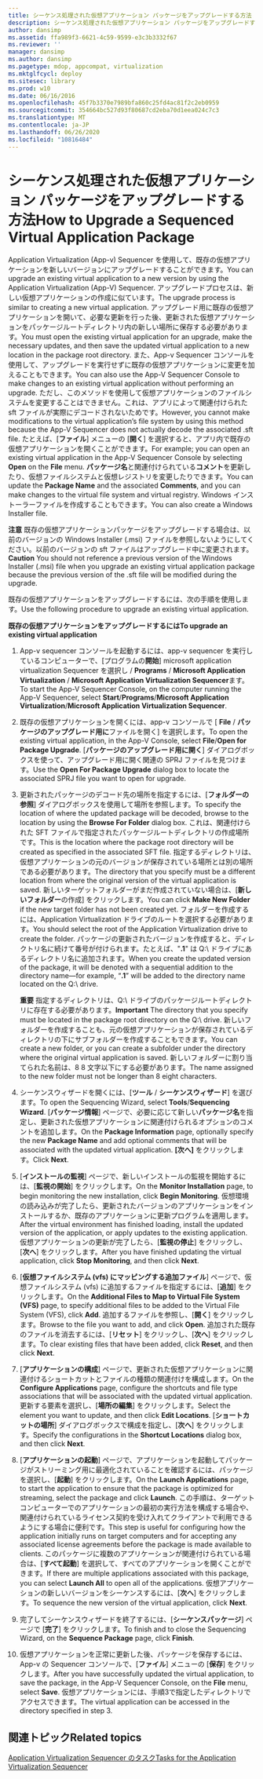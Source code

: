 ```yaml
---
title: シーケンス処理された仮想アプリケーション パッケージをアップグレードする方法
description: シーケンス処理された仮想アプリケーション パッケージをアップグレードする方法
author: dansimp
ms.assetid: ffa989f3-6621-4c59-9599-e3c3b3332f67
ms.reviewer: ''
manager: dansimp
ms.author: dansimp
ms.pagetype: mdop, appcompat, virtualization
ms.mktglfcycl: deploy
ms.sitesec: library
ms.prod: w10
ms.date: 06/16/2016
ms.openlocfilehash: 45f7b3370e7989bfa860c25fd4ac81f2c2eb0959
ms.sourcegitcommit: 354664bc527d93f80687cd2eba70d1eea024c7c3
ms.translationtype: MT
ms.contentlocale: ja-JP
ms.lasthandoff: 06/26/2020
ms.locfileid: "10816484"
---
```

# <span data-ttu-id="2e76f-103">シーケンス処理された仮想アプリケーション パッケージをアップグレードする方法</span><span class="sxs-lookup"><span data-stu-id="2e76f-103">How to Upgrade a Sequenced Virtual Application Package</span></span>


<span data-ttu-id="2e76f-104">Application Virtualization (App-v) Sequencer を使用して、既存の仮想アプリケーションを新しいバージョンにアップグレードすることができます。</span><span class="sxs-lookup"><span data-stu-id="2e76f-104">You can upgrade an existing virtual application to a new version by using the Application Virtualization (App-V) Sequencer.</span></span> <span data-ttu-id="2e76f-105">アップグレードプロセスは、新しい仮想アプリケーションの作成に似ています。</span><span class="sxs-lookup"><span data-stu-id="2e76f-105">The upgrade process is similar to creating a new virtual application.</span></span> <span data-ttu-id="2e76f-106">アップグレード用に既存の仮想アプリケーションを開いて、必要な更新を行った後、更新された仮想アプリケーションをパッケージルートディレクトリ内の新しい場所に保存する必要があります。</span><span class="sxs-lookup"><span data-stu-id="2e76f-106">You must open the existing virtual application for an upgrade, make the necessary updates, and then save the updated virtual application to a new location in the package root directory.</span></span> <span data-ttu-id="2e76f-107">また、App-v Sequencer コンソールを使用して、アップグレードを実行せずに既存の仮想アプリケーションに変更を加えることもできます。</span><span class="sxs-lookup"><span data-stu-id="2e76f-107">You can also use the App-V Sequencer Console to make changes to an existing virtual application without performing an upgrade.</span></span> <span data-ttu-id="2e76f-108">ただし、このメソッドを使用して仮想アプリケーションのファイルシステムを変更することはできません。これは、アプリによって関連付けられた sft ファイルが実際にデコードされないためです。</span><span class="sxs-lookup"><span data-stu-id="2e76f-108">However, you cannot make modifications to the virtual application’s file system by using this method because the App-V Sequencer does not actually decode the associated .sft file.</span></span> <span data-ttu-id="2e76f-109">たとえば、[**ファイル**] メニューの [**開く**] を選択すると、アプリ内で既存の仮想アプリケーションを開くことができます。</span><span class="sxs-lookup"><span data-stu-id="2e76f-109">For example; you can open an existing virtual application in the App-V Sequencer Console by selecting **Open** on the **File** menu.</span></span> <span data-ttu-id="2e76f-110">**パッケージ名**と関連付けられている**コメント**を更新したり、仮想ファイルシステムと仮想レジストリを変更したりできます。</span><span class="sxs-lookup"><span data-stu-id="2e76f-110">You can update the **Package Name** and the associated **Comments**, and you can make changes to the virtual file system and virtual registry.</span></span> <span data-ttu-id="2e76f-111">Windows インストーラーファイルを作成することもできます。</span><span class="sxs-lookup"><span data-stu-id="2e76f-111">You can also create a Windows Installer file.</span></span>

<span data-ttu-id="2e76f-112">**注意** 既存の仮想アプリケーションパッケージをアップグレードする場合は、以前のバージョンの Windows Installer (.msi) ファイルを参照しないようにしてください。以前のバージョンの sft ファイルはアップグレード中に変更されます。</span><span class="sxs-lookup"><span data-stu-id="2e76f-112">**Caution** You should not reference a previous version of the Windows Installer (.msi) file when you upgrade an existing virtual application package because the previous version of the .sft file will be modified during the upgrade.</span></span>

 

<span data-ttu-id="2e76f-113">既存の仮想アプリケーションをアップグレードするには、次の手順を使用します。</span><span class="sxs-lookup"><span data-stu-id="2e76f-113">Use the following procedure to upgrade an existing virtual application.</span></span>

**<span data-ttu-id="2e76f-114">既存の仮想アプリケーションをアップグレードするには</span><span class="sxs-lookup"><span data-stu-id="2e76f-114">To upgrade an existing virtual application</span></span>**

1.  <span data-ttu-id="2e76f-115">App-v sequencer コンソールを起動するには、app-v sequencer を実行しているコンピューターで、[プログラムの**開始**] microsoft application virtualization Sequencer を選択し / **Programs** / **Microsoft Application Virtualization** / **Microsoft Application Virtualization Sequencer**ます。</span><span class="sxs-lookup"><span data-stu-id="2e76f-115">To start the App-V Sequencer Console, on the computer running the App-V Sequencer, select **Start**/**Programs**/**Microsoft Application Virtualization**/**Microsoft Application Virtualization Sequencer**.</span></span>

2.  <span data-ttu-id="2e76f-116">既存の仮想アプリケーションを開くには、app-v コンソールで [ **File** / **パッケージのアップグレード用に**ファイルを開く] を選択します。</span><span class="sxs-lookup"><span data-stu-id="2e76f-116">To open the existing virtual application, in the App-V Console, select **File**/**Open for Package Upgrade**.</span></span> <span data-ttu-id="2e76f-117">[**パッケージのアップグレード用に開く**] ダイアログボックスを使って、アップグレード用に開く関連の SPRJ ファイルを見つけます。</span><span class="sxs-lookup"><span data-stu-id="2e76f-117">Use the **Open For Package Upgrade** dialog box to locate the associated SPRJ file you want to open for upgrade.</span></span>

3.  <span data-ttu-id="2e76f-118">更新されたパッケージのデコード先の場所を指定するには、[**フォルダーの参照**] ダイアログボックスを使用して場所を参照します。</span><span class="sxs-lookup"><span data-stu-id="2e76f-118">To specify the location of where the updated package will be decoded, browse to the location by using the **Browse For Folder** dialog box.</span></span> <span data-ttu-id="2e76f-119">これは、関連付けられた SFT ファイルで指定されたパッケージルートディレクトリの作成場所です。</span><span class="sxs-lookup"><span data-stu-id="2e76f-119">This is the location where the package root directory will be created as specified in the associated SFT file.</span></span> <span data-ttu-id="2e76f-120">指定するディレクトリは、仮想アプリケーションの元のバージョンが保存されている場所とは別の場所である必要があります。</span><span class="sxs-lookup"><span data-stu-id="2e76f-120">The directory that you specify must be a different location from where the original version of the virtual application is saved.</span></span> <span data-ttu-id="2e76f-121">新しいターゲットフォルダーがまだ作成されていない場合は、[**新しいフォルダー**の作成] をクリックします。</span><span class="sxs-lookup"><span data-stu-id="2e76f-121">You can click **Make New Folder** if the new target folder has not been created yet.</span></span> <span data-ttu-id="2e76f-122">フォルダーを作成するには、Application Virtualization ドライブのルートを選択する必要があります。</span><span class="sxs-lookup"><span data-stu-id="2e76f-122">You should select the root of the Application Virtualization drive to create the folder.</span></span> <span data-ttu-id="2e76f-123">パッケージの更新されたバージョンを作成すると、ディレクトリ名に続けて番号が付けられます。たとえば、"**.1**" は Q:\\ ドライブにあるディレクトリ名に追加されます。</span><span class="sxs-lookup"><span data-stu-id="2e76f-123">When you create the updated version of the package, it will be denoted with a sequential addition to the directory name—for example, “**.1**” will be added to the directory name located on the Q:\\ drive.</span></span>

    <span data-ttu-id="2e76f-124">**重要** 指定するディレクトリは、Q:\\ ドライブのパッケージルートディレクトリに存在する必要があります。</span><span class="sxs-lookup"><span data-stu-id="2e76f-124">**Important** The directory that you specify must be located in the package root directory on the Q:\\ drive.</span></span> <span data-ttu-id="2e76f-125">新しいフォルダーを作成することも、元の仮想アプリケーションが保存されているディレクトリの下にサブフォルダーを作成することもできます。</span><span class="sxs-lookup"><span data-stu-id="2e76f-125">You can create a new folder, or you can create a subfolder under the directory where the original virtual application is saved.</span></span> <span data-ttu-id="2e76f-126">新しいフォルダーに割り当てられた名前は、8 8 文字以下にする必要があります。</span><span class="sxs-lookup"><span data-stu-id="2e76f-126">The name assigned to the new folder must not be longer than 8 eight characters.</span></span>

     

4.  <span data-ttu-id="2e76f-127">シーケンスウィザードを開くには、[**ツール** / **シーケンスウィザード**] を選びます。</span><span class="sxs-lookup"><span data-stu-id="2e76f-127">To open the Sequencing Wizard, select **Tools**/**Sequencing Wizard**.</span></span> <span data-ttu-id="2e76f-128">[**パッケージ情報**] ページで、必要に応じて新しい**パッケージ名**を指定し、更新された仮想アプリケーションに関連付けられるオプションのコメントを追加します。</span><span class="sxs-lookup"><span data-stu-id="2e76f-128">On the **Package Information** page, optionally specify the new **Package Name** and add optional comments that will be associated with the updated virtual application.</span></span> <span data-ttu-id="2e76f-129">**[次へ]** をクリックします。</span><span class="sxs-lookup"><span data-stu-id="2e76f-129">Click **Next**.</span></span>

5.  <span data-ttu-id="2e76f-130">[**インストールの監視**] ページで、新しいインストールの監視を開始するには、[**監視の開始**] をクリックします。</span><span class="sxs-lookup"><span data-stu-id="2e76f-130">On the **Monitor Installation** page, to begin monitoring the new installation, click **Begin Monitoring**.</span></span> <span data-ttu-id="2e76f-131">仮想環境の読み込みが完了したら、更新されたバージョンのアプリケーションをインストールするか、既存のアプリケーションに更新プログラムを適用します。</span><span class="sxs-lookup"><span data-stu-id="2e76f-131">After the virtual environment has finished loading, install the updated version of the application, or apply updates to the existing application.</span></span> <span data-ttu-id="2e76f-132">仮想アプリケーションの更新が完了したら、[**監視の停止**] をクリックし、[**次へ**] をクリックします。</span><span class="sxs-lookup"><span data-stu-id="2e76f-132">After you have finished updating the virtual application, click **Stop Monitoring**, and then click **Next**.</span></span>

6.  <span data-ttu-id="2e76f-133">[**仮想ファイルシステム (vfs) にマッピングする追加ファイル**] ページで、仮想ファイルシステム (vfs) に追加するファイルを指定するには、[**追加**] をクリックします。</span><span class="sxs-lookup"><span data-stu-id="2e76f-133">On the **Additional Files to Map to Virtual File System (VFS)** page, to specify additional files to be added to the Virtual File System (VFS), click **Add**.</span></span> <span data-ttu-id="2e76f-134">追加するファイルを参照し、[**開く**] をクリックします。</span><span class="sxs-lookup"><span data-stu-id="2e76f-134">Browse to the file you want to add, and click **Open**.</span></span> <span data-ttu-id="2e76f-135">追加された既存のファイルを消去するには、[**リセット**] をクリックし、[**次へ**] をクリックします。</span><span class="sxs-lookup"><span data-stu-id="2e76f-135">To clear existing files that have been added, click **Reset**, and then click **Next**.</span></span>

7.  <span data-ttu-id="2e76f-136">[**アプリケーションの構成**] ページで、更新された仮想アプリケーションに関連付けるショートカットとファイルの種類の関連付けを構成します。</span><span class="sxs-lookup"><span data-stu-id="2e76f-136">On the **Configure Applications** page, configure the shortcuts and file type associations that will be associated with the updated virtual application.</span></span> <span data-ttu-id="2e76f-137">更新する要素を選択し、[**場所の編集**] をクリックします。</span><span class="sxs-lookup"><span data-stu-id="2e76f-137">Select the element you want to update, and then click **Edit Locations**.</span></span> <span data-ttu-id="2e76f-138">[**ショートカットの場所**] ダイアログボックスで構成を指定し、[**次へ**] をクリックします。</span><span class="sxs-lookup"><span data-stu-id="2e76f-138">Specify the configurations in the **Shortcut Locations** dialog box, and then click **Next**.</span></span>

8.  <span data-ttu-id="2e76f-139">[**アプリケーションの起動**] ページで、アプリケーションを起動してパッケージがストリーミング用に最適化されていることを確認するには、パッケージを選択し、[**起動**] をクリックします。</span><span class="sxs-lookup"><span data-stu-id="2e76f-139">On the **Launch Applications** page, to start the application to ensure that the package is optimized for streaming, select the package and click **Launch**.</span></span> <span data-ttu-id="2e76f-140">この手順は、ターゲットコンピューターでのアプリケーションの最初の実行方法を構成する場合や、関連付けられているライセンス契約を受け入れてクライアントで利用できるようにする場合に便利です。</span><span class="sxs-lookup"><span data-stu-id="2e76f-140">This step is useful for configuring how the application initially runs on target computers and for accepting any associated license agreements before the package is made available to clients.</span></span> <span data-ttu-id="2e76f-141">このパッケージに複数のアプリケーションが関連付けられている場合は、[**すべて起動**] を選択して、すべてのアプリケーションを開くことができます。</span><span class="sxs-lookup"><span data-stu-id="2e76f-141">If there are multiple applications associated with this package, you can select **Launch All** to open all of the applications.</span></span> <span data-ttu-id="2e76f-142">仮想アプリケーションの新しいバージョンをシーケンスするには、[**次へ**] をクリックします。</span><span class="sxs-lookup"><span data-stu-id="2e76f-142">To sequence the new version of the virtual application, click **Next**.</span></span>

9.  <span data-ttu-id="2e76f-143">完了してシーケンスウィザードを終了するには、[**シーケンスパッケージ**] ページで [**完了**] をクリックします。</span><span class="sxs-lookup"><span data-stu-id="2e76f-143">To finish and to close the Sequencing Wizard, on the **Sequence Package** page, click **Finish**.</span></span>

10. <span data-ttu-id="2e76f-144">仮想アプリケーションを正常に更新した後、パッケージを保存するには、App-v の Sequencer コンソールで、[**ファイル**] メニューの [**保存**] をクリックします。</span><span class="sxs-lookup"><span data-stu-id="2e76f-144">After you have successfully updated the virtual application, to save the package, in the App-V Sequencer Console, on the **File** menu, select **Save**.</span></span> <span data-ttu-id="2e76f-145">仮想アプリケーションには、手順3で指定したディレクトリでアクセスできます。</span><span class="sxs-lookup"><span data-stu-id="2e76f-145">The virtual application can be accessed in the directory specified in step 3.</span></span>

## <span data-ttu-id="2e76f-146">関連トピック</span><span class="sxs-lookup"><span data-stu-id="2e76f-146">Related topics</span></span>


[<span data-ttu-id="2e76f-147">Application Virtualization Sequencer のタスク</span><span class="sxs-lookup"><span data-stu-id="2e76f-147">Tasks for the Application Virtualization Sequencer</span></span>](tasks-for-the-application-virtualization-sequencer.md)

 

 





